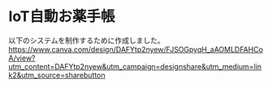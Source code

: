 # IoT自動お薬手帳

以下のシステムを制作するために作成しました。
https://www.canva.com/design/DAFYtp2nyew/FJSOGpyqH_aAOMLDFAHCoA/view?utm_content=DAFYtp2nyew&utm_campaign=designshare&utm_medium=link2&utm_source=sharebutton
